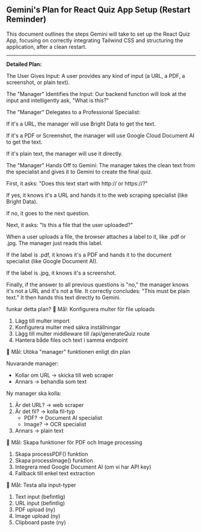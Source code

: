## Gemini's Plan for React Quiz App Setup (Restart Reminder)

This document outlines the steps Gemini will take to set up the React Quiz App, focusing on correctly integrating Tailwind CSS and structuring the application, after a clean restart.


---

**Detailed Plan:**

The User Gives Input: A user provides any kind of input (a URL, a PDF, a screenshot, or plain text).

The "Manager" Identifies the Input: Our backend function will look at the input and intelligently ask, "What is this?"

The "Manager" Delegates to a Professional Specialist:

If it's a URL, the manager will use Bright Data to get the text.

If it's a PDF or Screenshot, the manager will use Google Cloud Document AI to get the text.

If it's plain text, the manager will use it directly.

The "Manager" Hands Off to Gemini: The manager takes the clean text from the specialist and gives it to Gemini to create the final quiz.

First, it asks: "Does this text start with http:// or https://?"

If yes, it knows it's a URL and hands it to the web scraping specialist (like Bright Data).

If no, it goes to the next question.

Next, it asks: "Is this a file that the user uploaded?"

When a user uploads a file, the browser attaches a label to it, like .pdf or .jpg. The manager just reads this label.

If the label is .pdf, it knows it's a PDF and hands it to the document specialist (like Google Document AI).

If the label is .jpg, it knows it's a screenshot.

Finally, if the answer to all previous questions is "no," the manager knows it's not a URL and it's not a file. It correctly concludes: "This must be plain text." It then hands this text directly to Gemini.


funkar detta plan? 
🎯 Mål: Konfigurera multer för file uploads

1. Lägg till multer import
2. Konfigurera multer med säkra inställningar
3. Lägg till multer middleware till /api/generateQuiz route
4. Hantera både files och text i samma endpoint

🎯 Mål: Utöka "manager" funktionen enligt din plan

Nuvarande manager:
- Kollar om URL → skicka till web scraper
- Annars → behandla som text

Ny manager ska kolla:
1. Är det URL? → web scraper
2. Är det fil? → kolla fil-typ
   - PDF? → Document AI specialist
   - Image? → OCR specialist  
3. Annars → plain text

🎯 Mål: Skapa funktioner för PDF och Image processing

1. Skapa processPDF() funktion
2. Skapa processImage() funktion
3. Integrera med Google Document AI (om vi har API key)
4. Fallback till enkel text extraction

🎯 Mål: Testa alla input-typer

1. Text input (befintlig)
2. URL input (befintlig) 
3. PDF upload (ny)
4. Image upload (ny)
5. Clipboard paste (ny)
